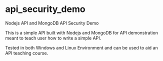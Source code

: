 # api_security_demo
Nodejs API and MongoDB API Security Demo

This is a simple API built with Nodejs and MongoDB for API demonstration meant to teach user how to write a simple API.

Tested in both Windows and Linux Environment and can be used to aid an API teaching course. 
